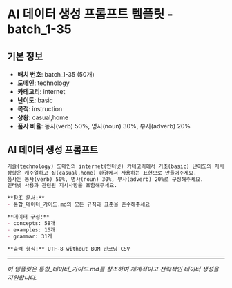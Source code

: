 # AI 데이터 생성 프롬프트 템플릿 - batch_1-35

## 기본 정보
- **배치 번호**: batch_1-35 (50개)
- **도메인**: technology
- **카테고리**: internet
- **난이도**: basic
- **목적**: instruction
- **상황**: casual,home
- **품사 비율**: 동사(verb) 50%, 명사(noun) 30%, 부사(adverb) 20%

## AI 데이터 생성 프롬프트

```markdown
기술(technology) 도메인의 internet(인터넷) 카테고리에서 기초(basic) 난이도의 지시(instruction) 목적 데이터를 50개 생성해주세요.
상황은 캐주얼하고 집(casual,home) 환경에서 사용하는 표현으로 만들어주세요.
품사는 동사(verb) 50%, 명사(noun) 30%, 부사(adverb) 20%로 구성해주세요.
인터넷 사용과 관련된 지시사항을 포함해주세요.

**참조 문서:**
- 통합_데이터_가이드.md의 모든 규칙과 표준을 준수해주세요

**데이터 구성:**
- concepts: 58개
- examples: 16개  
- grammar: 31개

**출력 형식:** UTF-8 without BOM 인코딩 CSV
```

---

_이 템플릿은 통합_데이터_가이드.md를 참조하여 체계적이고 전략적인 데이터 생성을 지원합니다._